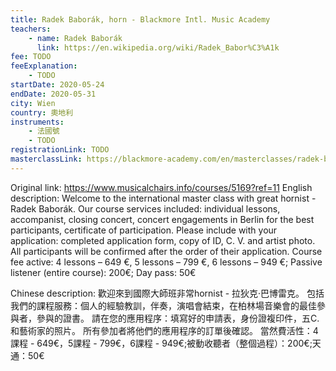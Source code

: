 ```yaml
---
title: Radek Baborák, horn - Blackmore Intl. Music Academy
teachers:
	- name: Radek Baborák
	  link: https://en.wikipedia.org/wiki/Radek_Babor%C3%A1k
fee: TODO
feeExplanation: 
	- TODO
startDate: 2020-05-24
endDate: 2020-05-31
city: Wien
country: 奧地利
instruments:
	- 法國號
	- TODO
registrationLink: TODO
masterclassLink: https://blackmore-academy.com/en/masterclasses/radek-baborak
---
```

Original link: https://www.musicalchairs.info/courses/5169?ref=11
English description:
Welcome to the international master class with great hornist - Radek Baborák.
 Our course services included: individual lessons, accompanist, closing concert, concert engagements in Berlin for the best participants, certificate of participation.
Please include with your application: completed application form, copy of ID, C.
V.
 and artist photo.
 All participants will be confirmed after the order of their application.
 Course fee active: 4 lessons – 649 €, 5 lessons – 799 €, 6 lessons – 949 €; Passive listener (entire course): 200€; Day pass: 50€

Chinese description:
歡迎來到國際大師班非常hornist  - 拉狄克·巴博雷克。
包括我們的課程服務：個人的經驗教訓，伴奏，演唱會結束，在柏林場音樂會的最佳參與者，參與的證書。
請在您的應用程序：填寫好的申請表，身份證複印件，五C.和藝術家的照片。
所有參加者將他們的應用程序的訂單後確認。
當然費活性：4課程 -  649€，5課程 -  799€，6課程 -  949€;被動收聽者（整個過程）：200€;天通：50€
